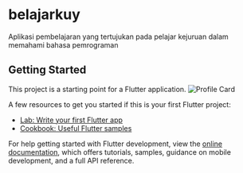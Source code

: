 # belajarkuy

Aplikasi pembelajaran yang tertujukan pada pelajar kejuruan dalam
memahami bahasa pemrograman

## Getting Started

This project is a starting point for a Flutter application.
![Profile Card](https://firebasestorage.googleapis.com/v0/b/projectpremmob.appspot.com/o/Frame%2014.png?alt=media&token=3d3654fc-5189-47c0-bd20-d7871cdea8c2)

A few resources to get you started if this is your first Flutter project:

- [Lab: Write your first Flutter app](https://docs.flutter.dev/get-started/codelab)
- [Cookbook: Useful Flutter samples](https://docs.flutter.dev/cookbook)

For help getting started with Flutter development, view the
[online documentation](https://docs.flutter.dev/), which offers tutorials,
samples, guidance on mobile development, and a full API reference.
